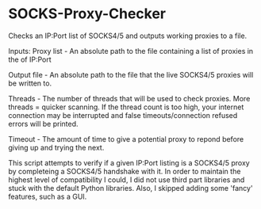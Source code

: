SOCKS-Proxy-Checker
===================

Checks an IP:Port list of SOCKS4/5 and outputs working proxies to a file.


Inputs:
Proxy list - An absolute path to the file containing a list of proxies in the of IP:Port

Output file - An absolute path to the file that the live SOCKS4/5 proxies will be written to.

Threads - The number of threads that will be used to check proxies. More threads = quicker scanning. If the thread count is too high, your internet connection may be interrupted and false timeouts/connection refused errors will be printed.

Timeout - The amount of time to give a potential proxy to repond before giving up and trying the next.


This script attempts to verify if a given IP:Port listing is a SOCKS4/5 proxy by completeing a SOCKS4/5 handshake with it. In order to maintain the highest level of compatibility I could, I did not use third part libraries and stuck with the default Python libraries. Also, I skipped adding some 'fancy' features, such as a GUI.